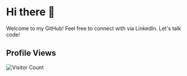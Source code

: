 # Hi there 👋 

Welcome to my GitHub! Feel free to connect with via LinkedIn. Let's talk code! 

## Profile Views
![Visitor Count](https://profile-counter.glitch.me/DrZubi/count.svg)


<!-- NOTE: Maybe fill these out and add linkedin
- 🔭 I’m currently working on ...
- 🌱 I’m currently learning ...
- 👯 I’m looking to collaborate on ...
- 🤔 I’m looking for help with ...
- 💬 Ask me about ...
- 📫 How to reach me: ...
- 😄 Pronouns: ...
- ⚡ Fun fact: ...
--!> 

